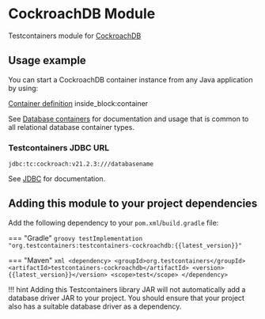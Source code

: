 # CockroachDB Module

Testcontainers module for [CockroachDB](https://hub.docker.com/r/cockroachdb/cockroach)

## Usage example

You can start a CockroachDB container instance from any Java application by using:

<!--codeinclude-->
[Container definition](../../../modules/cockroachdb/src/test/java/org/testcontainers/cockroachdb/CockroachContainerTest.java) inside_block:container
<!--/codeinclude-->

See [Database containers](./index.md) for documentation and usage that is common to all relational database container types.

### Testcontainers JDBC URL

`jdbc:tc:cockroach:v21.2.3:///databasename`

See [JDBC](./jdbc.md) for documentation.

## Adding this module to your project dependencies

Add the following dependency to your `pom.xml`/`build.gradle` file:

=== "Gradle"
    ```groovy
    testImplementation "org.testcontainers:testcontainers-cockroachdb:{{latest_version}}"
    ```

=== "Maven"
    ```xml
    <dependency>
        <groupId>org.testcontainers</groupId>
        <artifactId>testcontainers-cockroachdb</artifactId>
        <version>{{latest_version}}</version>
        <scope>test</scope>
    </dependency>
    ```

!!! hint
    Adding this Testcontainers library JAR will not automatically add a database driver JAR to your project. You should ensure that your project also has a suitable database driver as a dependency.
